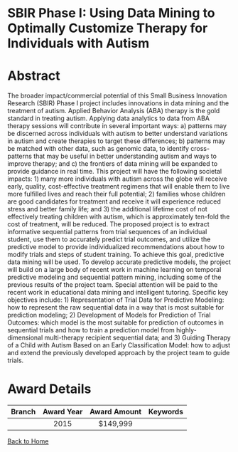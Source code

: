 
SBIR Phase I: Using Data Mining to Optimally Customize Therapy for Individuals with Autism
==========================================================================================

# Abstract


The broader impact/commercial potential of this Small Business Innovation Research (SBIR) Phase I project includes innovations in data mining and the treatment of autism. Applied Behavior Analysis (ABA) therapy is the gold standard in treating autism. Applying data analytics to data from ABA therapy sessions will contribute in several important ways: a) patterns may be discerned across individuals with autism to better understand variations in autism and create therapies to target these differences; b) patterns may be matched with other data, such as genomic data, to identify cross-patterns that may be useful in better understanding autism and ways to improve therapy; and c) the frontiers of data mining will be expanded to provide guidance in real time. This project will have the following societal impacts: 1) many more individuals with autism across the globe will receive early, quality, cost-effective treatment regimens that will enable them to live more fulfilled lives and reach their full potential; 2) families whose children are good candidates for treatment and receive it will experience reduced stress and better family life; and 3) the additional lifetime cost of not effectively treating children with autism, which is approximately ten-fold the cost of treatment, will be reduced. The proposed project is to extract informative sequential patterns from trial sequences of an individual student, use them to accurately predict trial outcomes, and utilize the predictive model to provide individualized recommendations about how to modify trials and steps of student training. To achieve this goal, predictive data mining will be used. To develop accurate predictive models, the project will build on a large body of recent work in machine learning on temporal predictive modeling and sequential pattern mining, including some of the previous results of the project team. Special attention will be paid to the recent work in educational data mining and intelligent tutoring. Specific key objectives include: 1) Representation of Trial Data for Predictive Modeling: how to represent the raw sequential data in a way that is most suitable for prediction modeling; 2) Development of Models for Prediction of Trial Outcomes: which model is the most suitable for prediction of outcomes in sequential trials and how to train a prediction model from highly-dimensional multi-therapy recipient sequential data; and 3) Guiding Therapy of a Child with Autism Based on an Early Classification Model: how to adjust and extend the previously developed approach by the project team to guide trials.  

# Award Details

|Branch|Award Year|Award Amount|Keywords|
| :---: | :---: | :---: | :---: |
||2015|$149,999||
  
  


[Back to Home](https://github.com/chrischow/dod_sbir_awards#171)